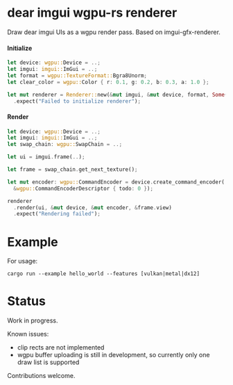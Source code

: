 # dear imgui wgpu-rs renderer

Draw dear imgui UIs as a wgpu render pass. Based on imgui-gfx-renderer.

#### Initialize
```rust
let device: wgpu::Device = ..;
let imgui: imgui::ImGui = ..;
let format = wgpu::TextureFormat::Bgra8Unorm;
let clear_color = wgpu::Color { r: 0.1, g: 0.2, b: 0.3, a: 1.0 };

let mut renderer = Renderer::new(&mut imgui, &mut device, format, Some(clear_color))
  .expect("Failed to initialize renderer");
```

#### Render
```rust
let device: wgpu::Device = ..;
let imgui: imgui::ImGui = ..;
let swap_chain: wgpu::SwapChain = ..;

let ui = imgui.frame(..);

let frame = swap_chain.get_next_texture();

let mut encoder: wgpu::CommandEncoder = device.create_command_encoder(
  &wgpu::CommandEncoderDescriptor { todo: 0 });

renderer
  .render(ui, &mut device, &mut encoder, &frame.view)
  .expect("Rendering failed");
```

# Example

For usage:
```
cargo run --example hello_world --features [vulkan|metal|dx12]
```

# Status

Work in progress.

Known issues:
* clip rects are not implemented
* wgpu buffer uploading is still in development, so currently only one draw list is supported

Contributions welcome.
